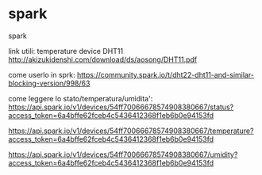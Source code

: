 # spark
spark


link utili:
temperature device DHT11
http://akizukidenshi.com/download/ds/aosong/DHT11.pdf
 
come userlo in sprk:
https://community.spark.io/t/dht22-dht11-and-similar-blocking-version/998/63



come leggere lo stato/temperatura/umidita':
https://api.spark.io/v1/devices/54ff70066678574908380667/status?access_token=6a4bffe62fceb4c5436412368f1eb6b0e94153fd

https://api.spark.io/v1/devices/54ff70066678574908380667/temperature?access_token=6a4bffe62fceb4c5436412368f1eb6b0e94153fd

https://api.spark.io/v1/devices/54ff70066678574908380667/umidity?access_token=6a4bffe62fceb4c5436412368f1eb6b0e94153fd

